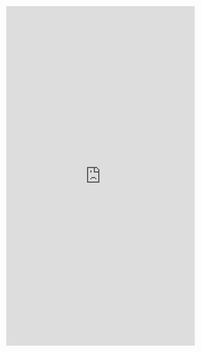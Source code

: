 
<iframe width="100%" height="906" frameborder="0" src="https://observablehq.com/embed/608de3121f44dbef@122?cells=bar%2Cscatterplot"></iframe>
